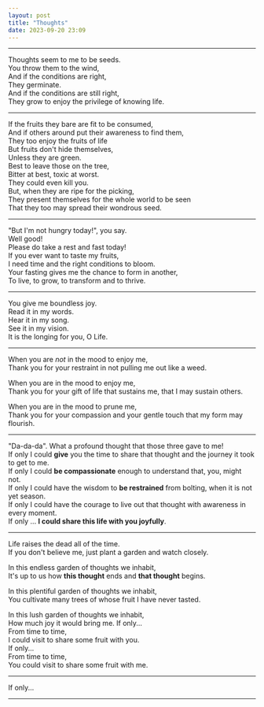 ```yaml
---
layout: post
title: "Thoughts"
date: 2023-09-20 23:09
---
```


---

Thoughts seem to me to be seeds. <br>
You throw them to the wind, <br>
And if the conditions are right, <br>
They germinate. <br>
And if the conditions are still right, <br>
They grow to enjoy the privilege of knowing life.

---

If the fruits they bare are fit to be consumed, <br>
And if others around put their awareness to find them, <br>
They too enjoy the fruits of life <br>
But fruits don't hide themselves, <br>
Unless they are green. <br>
Best to leave those on the tree, <br>
Bitter at best, toxic at worst. <br>
They could even kill you. <br>
But, when they are ripe for the picking, <br>
They present themselves for the whole world to be seen <br>
That they too may spread their wondrous seed.

---

"But I'm not hungry today!", you say. <br>
Well good! <br>
Please do take a rest and fast today! <br>
If you ever want to taste my fruits, <br>
I need time and the right conditions to bloom. <br>
Your fasting gives me the chance to form in another, <br>
To live, to grow, to transform and to thrive.

---

You give me boundless joy. <br>
Read it in my words. <br>
Hear it in my song. <br>
See it in my vision. <br>
It is the longing for you, O Life.

---

When you are _not_ in the mood to enjoy me, <br>
Thank you for your restraint in not pulling me out like a weed.

When you are in the mood to enjoy me, <br>
Thank you for your gift of life that sustains me, that I may sustain others.

When you are in the mood to prune me, <br>
Thank you for your compassion and your gentle touch that my form may flourish.

---

"Da-da-da".
What a profound thought that those three gave to me! <br>
If only I could **give** you the time to share that thought and the journey it took to get to me. <br>
If only I could **be compassionate** enough to understand that, you, might not. <br>
If only I could have the wisdom to **be restrained** from bolting, when it is not yet season. <br>
If only I could have the courage to live out that thought with awareness in every moment. <br>
If only ... **I could share this life with you joyfully**.

---

Life raises the dead all of the time. <br>
If you don't believe me, just plant a garden and watch closely.

In this endless garden of thoughts we inhabit, <br>
It's up to us how **this thought** ends and **that thought** begins.

In this plentiful garden of thoughts we inhabit, <br>
You cultivate many trees of whose fruit I have never tasted.

In this lush garden of thoughts we inhabit, <br>
How much joy it would bring me.
If only... <br>
From time to time, <br>
I could visit to share some fruit with you. <br>
If only... <br>
From time to time, <br>
You could visit to share some fruit with me.

---

If only...

---

